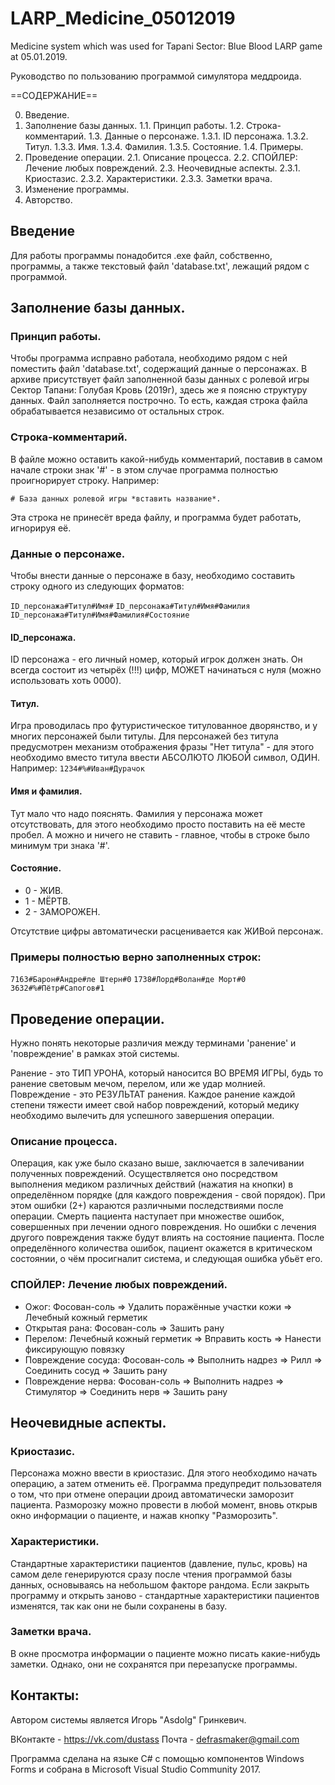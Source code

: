 # LARP_Medicine_05012019
Medicine system which was used for Tapani Sector: Blue Blood LARP game at 05.01.2019.

Руководство по пользованию программой симулятора меддроида.

==СОДЕРЖАНИЕ==

0. Введение.
1. Заполнение базы данных.
  1.1. Принцип работы.
  1.2. Строка-комментарий.
  1.3. Данные о персонаже.
    1.3.1. ID персонажа.
    1.3.2. Титул.
    1.3.3. Имя.
    1.3.4. Фамилия.
    1.3.5. Состояние.
  1.4. Примеры.
2. Проведение операции.
  2.1. Описание процесса.
  2.2. СПОЙЛЕР: Лечение любых повреждений.
  2.3. Неочевидные аспекты.
	2.3.1. Криостазис.
	2.3.2. Характеристики.
	2.3.3. Заметки врача.
3. Изменение программы.
4. Авторство.

## Введение
Для работы программы понадобится .exe файл, собственно, программы, а также текстовый файл 'database.txt', лежащий рядом с программой.
## Заполнение базы данных.
### Принцип работы.

Чтобы программа исправно работала, необходимо рядом с ней поместить файл 'database.txt', содержащий данные о персонажах. В архиве присутствует файл заполненной базы данных с ролевой игры Сектор Тапани: Голубая Кровь (2019г), здесь же я поясню структуру данных.
Файл заполняется построчно. То есть, каждая строка файла обрабатывается независимо от остальных строк.

### Строка-комментарий.
  
В файле можно оставить какой-нибудь комментарий, поставив в самом начале строки знак '#' - в этом случае программа полностью проигнорирует строку. Например:

`# База данных ролевой игры *вставить название*.`

Эта строка не принесёт вреда файлу, и программа будет работать, игнорируя её.

### Данные о персонаже.

Чтобы внести данные о персонаже в базу, необходимо составить строку одного из следующих форматов:

`ID_персонажа#Титул#Имя#`
`ID_персонажа#Титул#Имя#Фамилия`
`ID_персонажа#Титул#Имя#Фамилия#Состояние`

#### ID_персонажа.

ID персонажа - его личный номер, который игрок должен знать. Он всегда состоит из четырёх (!!!) цифр, МОЖЕТ начинаться с нуля (можно использовать хоть 0000). 

#### Титул.

Игра проводилась про футуристическое титулованное дворянство, и у многих персонажей были титулы. Для персонажей без титула предусмотрен механизм отображения фразы "Нет титула" - для этого необходимо вместо титула ввести АБСОЛЮТО ЛЮБОЙ символ, ОДИН. Например:
`1234#%#Иван#Дурачок`

#### Имя и фамилия.

Тут мало что надо пояснять. Фамилия у персонажа может отсутствовать, для этого необходимо просто поставить на её месте пробел. А можно и ничего не ставить - главное, чтобы в строке было минимум три знака '#'.

#### Состояние.

* 0 - ЖИВ.
* 1 - МЁРТВ.
* 2 - ЗАМОРОЖЕН.

Отсутствие цифры автоматически расценивается как ЖИВой персонаж.

### Примеры полностью верно заполненных строк:

`7163#Барон#Андре#ле Штерн#0`
`1738#Лорд#Волан#де Морт#0`
`3632#%#Пётр#Сапогов#1`

## Проведение операции.
Нужно понять некоторые различия между терминами 'ранение' и 'повреждение' в рамках этой системы. 

Ранение - это ТИП УРОНА, который наносится ВО ВРЕМЯ ИГРЫ, будь то ранение световым мечом, перелом, или же удар молнией.
Повреждение - это РЕЗУЛЬТАТ ранения. Каждое ранение каждой степени тяжести имеет свой набор повреждений, который медику необходимо вылечить для успешного завершения операции.

### Описание процесса.
Операция, как уже было сказано выше, заключается в залечивании полученных повреждений. Осуществляется оно посредством выполнения медиком различных действий (нажатия на кнопки) в определённом порядке (для каждого повреждения - свой порядок). При этом ошибки (2+) караются различными последствиями после операции. Смерть пациента наступает при множестве ошибок, совершенных при лечении одного повреждения. Но ошибки с лечения другого повреждения также будут влиять на состояние пациента. После определённого количества ошибок, пациент окажется в критическом состоянии, о чём просигналит система, и следующая ошибка убьёт его.
### СПОЙЛЕР: Лечение любых повреждений.
* Ожог:               Фосован-соль => Удалить поражённые участки кожи => Лечебный кожный герметик
* Открытая рана:      Фосован-соль => Зашить рану
* Перелом:            Лечебный кожный герметик => Вправить кость => Нанести фиксирующую повязку
* Повреждение сосуда: Фосован-соль => Выполнить надрез => Рилл => Соединить сосуд => Зашить рану
* Повреждение нерва:  Фосован-соль => Выполнить надрез => Стимулятор => Соединить нерв => Зашить рану
## Неочевидные аспекты.
### Криостазис.
Персонажа можно ввести в криостазис. Для этого необходимо начать операцию, а затем отменить её. Программа предупредит пользователя о том, что при отмене операции дроид автоматически заморозит пациента. 
Разморозку можно провести в любой момент, вновь открыв окно информации о пациенте, и нажав кнопку "Разморозить".
### Характеристики.
Стандартные характеристики пациентов (давление, пульс, кровь) на самом деле генерируются сразу после чтения программой базы данных, основываясь на небольшом факторе рандома. Если закрыть программу и открыть заново - стандартные характеристики пациентов изменятся, так как они не были сохранены в базу.
### Заметки врача.
В окне просмотра информации о пациенте можно писать какие-нибудь заметки. Однако, они не сохранятся при перезапуске программы.



## Контакты:
Автором системы является Игорь "Asdolg" Гринкевич. 

ВКонтакте - https://vk.com/dustass 
Почта - defrasmaker@gmail.com

Программа сделана на языке C# с помощью компонентов Windows Forms и собрана в Microsoft Visual Studio Community 2017.
